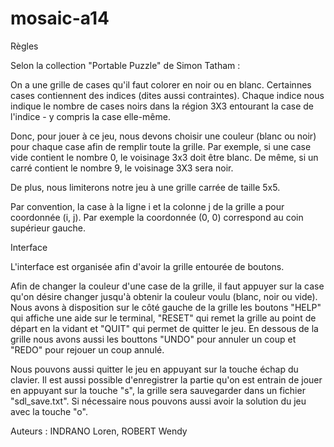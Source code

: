 # mosaic-a14

Règles

Selon la collection "Portable Puzzle" de Simon Tatham :

On a une grille de cases qu'il faut colorer en noir ou en blanc. Certainnes cases contiennent des indices (dites aussi contraintes). Chaque indice nous indique le nombre de cases noirs dans la région 3X3 entourant la case de l'indice - y compris la case elle-même.

Donc, pour jouer à ce jeu, nous devons choisir une couleur (blanc ou noir) pour chaque case afin de remplir toute la grille. Par exemple, si une case vide contient le nombre 0, le voisinage 3x3 doit être blanc. De même, si un carré contient le nombre 9, le voisinage 3X3 sera noir.

De plus, nous limiterons notre jeu à une grille carrée de taille 5x5.


Par convention, la case à la ligne i et la colonne j de la grille a pour coordonnée (i, j). Par exemple la coordonnée (0, 0) correspond au coin supérieur gauche.

Interface

L'interface est organisée afin d'avoir la grille entourée de boutons.

Afin de changer la couleur d'une case de la grille, il faut appuyer sur la case qu'on désire changer jusqu'à obtenir la couleur voulu (blanc, noir ou vide). Nous avons à disposition sur le côté gauche de la grille les boutons "HELP" qui affiche une aide sur le terminal, "RESET" qui remet la grille au point de départ en la vidant et "QUIT" qui permet de quitter le jeu. En dessous de la grille nous avons aussi les bouttons "UNDO" pour annuler un coup et "REDO" pour rejouer un coup annulé.

Nous pouvons aussi quitter le jeu en appuyant sur la touche échap du clavier. Il est aussi possible d'enregistrer la partie qu'on est entrain de jouer en appuyant sur la touche "s", la grille sera sauvegarder dans un fichier "sdl_save.txt". Si nécessaire nous pouvons aussi avoir la solution du jeu avec la touche "o".

Auteurs : INDRANO Loren, ROBERT Wendy